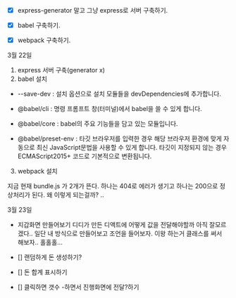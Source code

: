- [x] express-generator 말고 그냥 express로 서버 구축하기.

- [x] babel 구축하기.

- [x] webpack 구축하기.

3월 22일

1. express 서버 구축(generator x)
2. babel 설치

- --save-dev : 설치 옵션으로 설치 모듈들을 devDependencies에 추가합니다.

- @babel/cli : 명령 프롬프트 창(터미널)에서 babel을 쓸 수 있게 합니다.

- @babel/core : babel의 주요 기능들을 담고 있는 모듈입니다.

- @babel/preset-env : 타깃 브라우저를 입력한 경우 해당 브라우저 환경에 맞게 자동으로 최신 JavaScript문법을 사용할 수 있게 합니다. 타깃이 지정되지 않는 경우 ECMAScript2015+ 코드로 기본적으로 변환됩니다.

3. webpack 설치

지금 현재 bundle.js 가 2개가 뜬다. 하나는 404로 에러가 생기고 하나는 200으로 정상처리가 된다. 왜 이렇게 되는걸까? ..

3월 23일

- 지갑화면 만들어보기 디디가 만든 디액트에 어떻게 값을 전달해야할까 아직 잘모르겠다.. 일단 내 방식으로 만들어보고 조언을 들어보자. 이왕 하는거 클래스를 써서 해보자.. 홀홀홀...

- [] 랜덤하게 돈 생성하기?
- [] 돈 합계 표시하기
- [] 클릭하면 갯수 -하면서 진행화면에 전달?하기
